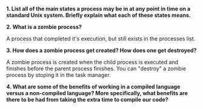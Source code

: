 **1. List all of the main states a process may be in at any point in time on a standard Unix system. Briefly explain what each of these states means.**

**2. What is a zombie process?**

A process that completed it's execution, but still exists in the processes list.

**3. How does a zombie process get created? How does one get destroyed?**

A zombie process is created when the child process is executed and finishes before the parent process finishes. You can "destroy" a zombie process by stoping it in the task manager.

**4. What are some of the benefits of working in a compiled language versus a non-compiled language? More specifically, what benefits are there to be had from taking the extra time to compile our code?**
